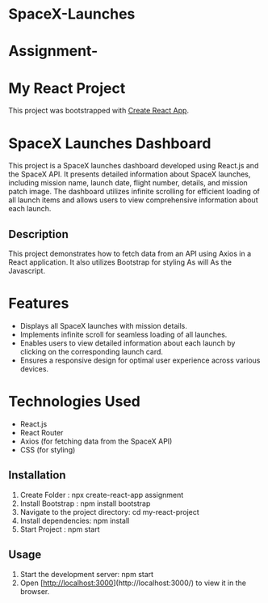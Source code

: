# SpaceX-Launches
# Assignment-
# My React Project

This project was bootstrapped with [Create React App](https://github.com/SumitBhosle/SpaceX-Launches).

# SpaceX Launches Dashboard

This project is a SpaceX launches dashboard developed using React.js and the SpaceX API. It presents detailed information about SpaceX launches, including mission name, launch date, flight number, details, and mission patch image. The dashboard utilizes infinite scrolling for efficient loading of all launch items and allows users to view comprehensive information about each launch.

## Description

This project demonstrates how to fetch data from an API using Axios in a React application. It also utilizes Bootstrap for styling As will As the Javascript.

# Features

- Displays all SpaceX launches with mission details.
- Implements infinite scroll for seamless loading of all launches.
- Enables users to view detailed information about each launch by clicking on the corresponding launch card.
- Ensures a responsive design for optimal user experience across various devices.

# Technologies Used

- React.js
- React Router
- Axios (for fetching data from the SpaceX API)
- CSS (for styling)
  
## Installation

1. Create Folder : npx create-react-app assignment
2. Install Bootstrap : npm install bootstrap
3. Navigate to the project directory: cd my-react-project
4. Install dependencies: npm install
5. Start Project : npm start

## Usage

1. Start the development server: npm start
2. Open [[http://localhost:3000](http://localhost:3000/)](http://localhost:3000/) to view it in the browser.
